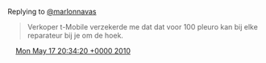 Replying to [@marlonnavas](https://twitter.com/@marlonnavas/status/14181684951)

>  Verkoper t\-Mobile verzekerde me dat dat voor 100 pleuro kan bij elke reparateur bij je om de hoek\.

<img src="../../media/tweet.ico" width="12" /> [Mon May 17 20:34:20 +0000 2010](https://twitter.com/DromerDenker/status/14181935344)